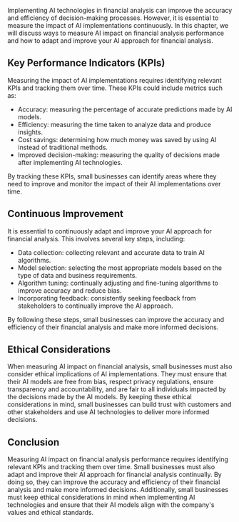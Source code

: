 

Implementing AI technologies in financial analysis can improve the accuracy and efficiency of decision-making processes. However, it is essential to measure the impact of AI implementations continuously. In this chapter, we will discuss ways to measure AI impact on financial analysis performance and how to adapt and improve your AI approach for financial analysis.

Key Performance Indicators (KPIs)
---------------------------------

Measuring the impact of AI implementations requires identifying relevant KPIs and tracking them over time. These KPIs could include metrics such as:

* Accuracy: measuring the percentage of accurate predictions made by AI models.
* Efficiency: measuring the time taken to analyze data and produce insights.
* Cost savings: determining how much money was saved by using AI instead of traditional methods.
* Improved decision-making: measuring the quality of decisions made after implementing AI technologies.

By tracking these KPIs, small businesses can identify areas where they need to improve and monitor the impact of their AI implementations over time.

Continuous Improvement
----------------------

It is essential to continuously adapt and improve your AI approach for financial analysis. This involves several key steps, including:

* Data collection: collecting relevant and accurate data to train AI algorithms.
* Model selection: selecting the most appropriate models based on the type of data and business requirements.
* Algorithm tuning: continually adjusting and fine-tuning algorithms to improve accuracy and reduce bias.
* Incorporating feedback: consistently seeking feedback from stakeholders to continually improve the AI approach.

By following these steps, small businesses can improve the accuracy and efficiency of their financial analysis and make more informed decisions.

Ethical Considerations
----------------------

When measuring AI impact on financial analysis, small businesses must also consider ethical implications of AI implementations. They must ensure that their AI models are free from bias, respect privacy regulations, ensure transparency and accountability, and are fair to all individuals impacted by the decisions made by the AI models. By keeping these ethical considerations in mind, small businesses can build trust with customers and other stakeholders and use AI technologies to deliver more informed decisions.

Conclusion
----------

Measuring AI impact on financial analysis performance requires identifying relevant KPIs and tracking them over time. Small businesses must also adapt and improve their AI approach for financial analysis continually. By doing so, they can improve the accuracy and efficiency of their financial analysis and make more informed decisions. Additionally, small businesses must keep ethical considerations in mind when implementing AI technologies and ensure that their AI models align with the company's values and ethical standards.
